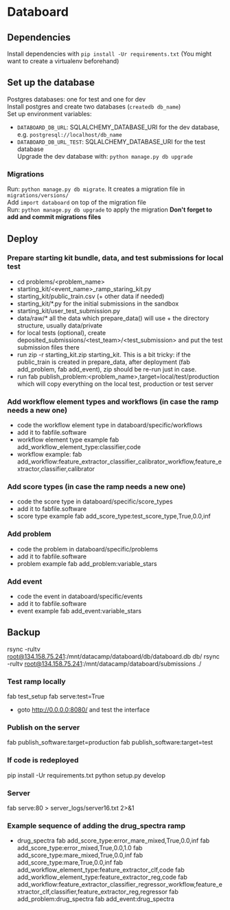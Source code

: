 # Databoard

## Dependencies

Install dependencies with `pip install -Ur requirements.txt`
(You might want to create a virtualenv beforehand)

## Set up the database

Postgres databases: one for test and one for dev  
Install postgres and create two databases (`createdb db_name`)  
Set up environment variables:  
* `DATABOARD_DB_URL`: SQLALCHEMY_DATABASE_URI for the dev database, e.g. `postgresql://localhost/db_name`  
* `DATABOARD_DB_URL_TEST`: SQLALCHEMY_DATABASE_URI for the test database  
Upgrade the dev database with: `python manage.py db upgrade`  

### Migrations
Run: `python manage.py db migrate`. It creates a migration file in `migrations/versions/`  
Add `import databoard` on top of the migration file  
Run: `python manage.py db upgrade` to apply the migration
**Don't forget to add and commit migrations files**

## Deploy

### Prepare starting kit bundle, data, and test submissions for local test

 - cd problems/<problem_name>
 - starting_kit/<event_name>_ramp_staring_kit.py
 - starting_kit/public_train.csv (+ other data if needed)
 - starting_kit/*.py for the initial submissions in the sandbox
 - starting_kit/user_test_submission.py
 - data/raw/* all the data which prepare_data() will use + the directory structure, usually data/private
 - for local tests (optional), create deposited_submissions/<test_team>/<test_submission> and put the test submission files there
 - run 
zip -r starting_kit.zip starting_kit. 
   This is a bit tricky: if the public_train is created in prepare_data, after deployment (fab add_problem, fab add_event), zip should be re-run just in case.
 - run
fab publish_problem:<problem_name>,target=local/test/production
   which will copy everything on the local test, production or test server

### Add workflow element types and workflows (in case the ramp needs a new one)

 - code the workflow element type in databoard/specific/workflows
 - add it to fabfile.software
 - workflow element type example
fab add_workflow_element_type:classifier,code
 - workflow example:
fab add_workflow:feature_extractor_classifier_calibrator_workflow,feature_extractor,classifier,calibrator

### Add score types (in case the ramp needs a new one)

 - code the score type in databoard/specific/score_types
 - add it to fabfile.software
 - score type example
fab add_score_type:test_score_type,True,0.0,inf

### Add problem
 
 - code the problem in databoard/specific/problems
 - add it to fabfile.software
 - problem example
fab add_problem:variable_stars

### Add event
 
 - code the event in databoard/specific/events
 - add it to fabfile.software
 - event example
fab add_event:variable_stars

## Backup

rsync -rultv root@134.158.75.241:/mnt/datacamp/databoard/db/databoard.db db/
rsync -rultv root@134.158.75.241:/mnt/datacamp/databoard/submissions ./

### Test ramp locally

fab test_setup
fab serve:test=True
 - goto http://0.0.0.0:8080/ and test the interface

### Publish on the server

fab publish_software:target=production
fab publish_software:target=test

### If code is redeployed

pip install -Ur requirements.txt
python setup.py develop

### Server

fab serve:80 > server_logs/server16.txt 2>&1


### Example sequence of adding the drug_spectra ramp

 - drug_spectra
fab add_score_type:error_mare_mixed,True,0.0,inf
fab add_score_type:error_mixed,True,0.0,1.0 
fab add_score_type:mare_mixed,True,0.0,inf 
fab add_score_type:mare,True,0.0,inf
fab add_workflow_element_type:feature_extractor_clf,code
fab add_workflow_element_type:feature_extractor_reg,code 
fab add_workflow:feature_extractor_classifier_regressor_workflow,feature_extractor_clf,classifier,feature_extractor_reg,regressor
fab add_problem:drug_spectra 
fab add_event:drug_spectra

